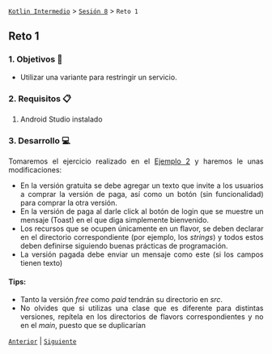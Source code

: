 [`Kotlin Intermedio`](../../Readme.md) > [`Sesión 8`](../Readme.md) > `Reto 1`
	
## Reto 1

<div style="text-align: justify;">

### 1. Objetivos :dart:

- Utilizar una variante para restringir un servicio.

### 2. Requisitos :clipboard:

1. Android Studio instalado

### 3. Desarrollo :computer:

Tomaremos el ejercicio realizado en el [Ejemplo 2](../../Sesion-08/Ejemplo-02) y haremos le unas modificaciones:


- En la versión gratuita se debe agregar un texto que invite a los usuarios a comprar la versión de paga, así como un botón (sin funcionalidad) para comprar la otra versión.
- En la versión de paga al darle click al botón de login que se muestre un mensaje (Toast) en el que diga simplemente bienvenido.
- Los recursos que se ocupen únicamente en un flavor, se deben declarar en el directorio correspondiente (por ejemplo, los _strings_) y todos estos deben definirse siguiendo buenas prácticas de programación.
- La versión pagada debe enviar un mensaje como este (si los campos tienen texto) 
  

#### Tips:

- Tanto la versión _free_ como _paid_ tendrán su directorio en _src_.
- No olvides que si utilizas una clase que es diferente para distintas versiones, repítela en los directorios de flavors correspondientes y no en el _main_, puesto que se duplicarían 

<!-- <details><summary>Solución</summary>

en _free > java > org > bedu > buildvariant_, crear _LoginFragment.kt_

```kotlin
   class LoginFragment : Fragment() {

    override fun onCreateView(
        inflater: LayoutInflater,
        container: ViewGroup?,
        savedInstanceState: Bundle?
    ): View? {
        val view = inflater.inflate(R.layout.fragment_login, container, false)

        val loginButton = view?.findViewById<Button>(R.id.login_button)

        loginButton?.setOnClickListener {
            Toast.makeText(context,getString(R.string.free_version), Toast.LENGTH_SHORT).show()
        }
        return view
    }
}
```
en _free > res > values > strings.xml_

```xml
<resources>
    <string name="free_version">Versión gratuita</string>
</resources>
```
en _paid > java > org > bedu > buildvariant_, crear _LoginFragment.kt_

```kotlin
class LoginFragment : Fragment() {

    override fun onCreateView(
        inflater: LayoutInflater,
        container: ViewGroup?,
        savedInstanceState: Bundle?
    ): View? {
        val view = inflater.inflate(R.layout.fragment_login, container, false)

        val loginButton = view?.findViewById<Button>(R.id.login_button)
        val editUser = view?.findViewById<EditText>(R.id.edit_user)
        val editPassword = view?.findViewById<EditText>(R.id.edit_password)

        loginButton?.setOnClickListener {

            when {
                editUser?.text.toString() == "" -> {
                    Toast.makeText(context,getString(R.string.user_empty), Toast.LENGTH_SHORT).show()
                }
                editPassword?.text.toString() == "" -> {
                    Toast.makeText(context,getString(R.string.pass_empty), Toast.LENGTH_SHORT).show()
                }
                else -> {
                    Toast.makeText(context,getString(R.string.login_successful), Toast.LENGTH_SHORT).show()
                }
            }
        }
        return view
    }
}
```

en _paid > res > values > strings.xml_

```xml
<resources>
    <string name="user_empty">El campo usuario está vacío</string>
    <string name="pass_empty">El campo contraseña está vacío</string>
    <string name="login_successful">login exitoso</string>
</resources>
```


</details>
<br/> -->


[`Anterior`](../Ejemplo-02/Readme.md) | [`Siguiente`](../Ejemplo-03/Readme.md)




</div>
